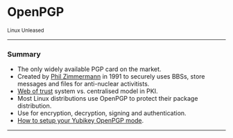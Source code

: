 <!--
.slide: data-background-image="https://images.unsplash.com/photo-1582139329536-e7284fece509" data-background-opacity="0.3"
-->
# <span class="color-yubico-green">OpenPGP</span>

<small>Linux Unleased</small>

---

### Summary

- The only widely available PGP card on the market.
- Created by [Phil Zimmermann](https://en.wikipedia.org/wiki/Phil_Zimmermann) in 1991 to securely uses BBSs, store messages and files for anti-nuclear activitists.
- [Web of trust](https://en.wikipedia.org/wiki/Web_of_trust) system vs. centralised model in PKI.
- Most Linux distributions use OpenPGP to protect their package distribution.
- Use for encryption, decryption, signing and authentication.
- [How to setup your Yubikey OpenPGP mode](https://github.com/behindtheclouds/presentations/wiki/Setup-Yubikey-OpenPGP).

---

